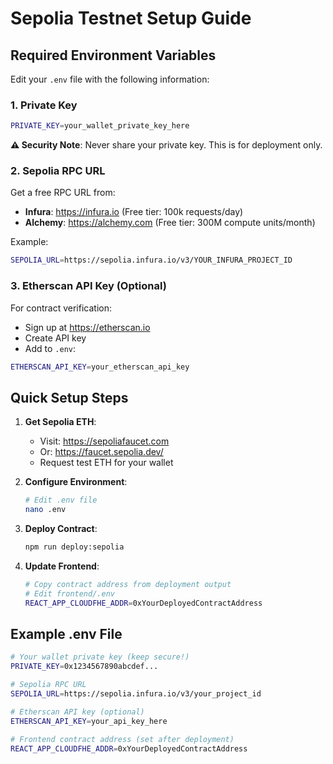 # Sepolia Testnet Setup Guide

## Required Environment Variables

Edit your `.env` file with the following information:

### 1. Private Key
```bash
PRIVATE_KEY=your_wallet_private_key_here
```
**⚠️ Security Note**: Never share your private key. This is for deployment only.

### 2. Sepolia RPC URL
Get a free RPC URL from:
- **Infura**: https://infura.io (Free tier: 100k requests/day)
- **Alchemy**: https://alchemy.com (Free tier: 300M compute units/month)

Example:
```bash
SEPOLIA_URL=https://sepolia.infura.io/v3/YOUR_INFURA_PROJECT_ID
```

### 3. Etherscan API Key (Optional)
For contract verification:
- Sign up at https://etherscan.io
- Create API key
- Add to `.env`:
```bash
ETHERSCAN_API_KEY=your_etherscan_api_key
```

## Quick Setup Steps

1. **Get Sepolia ETH**:
   - Visit: https://sepoliafaucet.com
   - Or: https://faucet.sepolia.dev/
   - Request test ETH for your wallet

2. **Configure Environment**:
   ```bash
   # Edit .env file
   nano .env
   ```

3. **Deploy Contract**:
   ```bash
   npm run deploy:sepolia
   ```

4. **Update Frontend**:
   ```bash
   # Copy contract address from deployment output
   # Edit frontend/.env
   REACT_APP_CLOUDFHE_ADDR=0xYourDeployedContractAddress
   ```

## Example .env File
```bash
# Your wallet private key (keep secure!)
PRIVATE_KEY=0x1234567890abcdef...

# Sepolia RPC URL
SEPOLIA_URL=https://sepolia.infura.io/v3/your_project_id

# Etherscan API key (optional)
ETHERSCAN_API_KEY=your_api_key_here

# Frontend contract address (set after deployment)
REACT_APP_CLOUDFHE_ADDR=0xYourDeployedContractAddress
```
